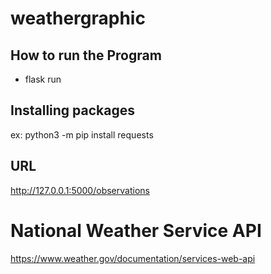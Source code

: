 # weathergraphic

## How to run the Program
* flask run

## Installing packages
ex: python3 -m pip install requests

## URL
http://127.0.0.1:5000/observations


# National Weather Service API
https://www.weather.gov/documentation/services-web-api